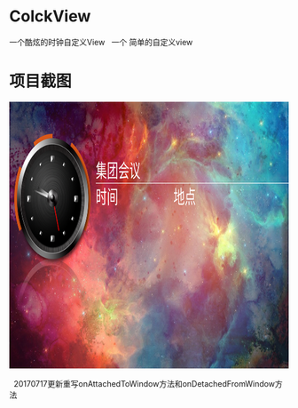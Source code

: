 # ColckView
一个酷炫的时钟自定义View
 
一个 简单的自定义view

# 项目截图
<div align=center><img width="960" height="480" src="https://github.com/wlj644920158/ColckView/blob/master/screenshot/Screenshot_2017-07-12-09-47-26.png"/></div>

 
20170717更新重写onAttachedToWindow方法和onDetachedFromWindow方法
